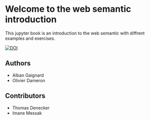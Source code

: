 # Welcome to the web semantic introduction

This jupyter book is an introduction to the web semantic with diffrent examples and exercises. 

[![DOI](https://zenodo.org/badge/DOI/10.5281/zenodo.7553809.svg)](https://doi.org/10.5281/zenodo.7553809)

## Authors

- Alban Gaignard
- Olivier Dameron

## Contributors

- Thomas Denecker 
- Imane Messak


```{tableofcontents}
```
